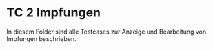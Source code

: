 # TC 2 Impfungen
In diesem Folder sind alle Testcases zur Anzeige und Bearbeitung von
Impfungen beschrieben.
